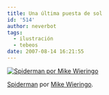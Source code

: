 ```yaml
---
title: Una última puesta de sol
id: '514'
author: neverbot
tags:
  - ilustración
  - tebeos
date: 2007-08-14 16:21:55
---
```


[![Spiderman por Mike Wieringo](./una-ultima-puesta-de-sol/spidermanwieringosmall.jpg "Spiderman por Mike Wieringo")](./una-ultima-puesta-de-sol/spidermanwieringosmall.jpg "Spiderman por Mike Wieringo")

[Spiderman](http://en.wikipedia.org/wiki/Spiderman) por [Mike Wieringo](http://en.wikipedia.org/wiki/Mike_Wieringo).

